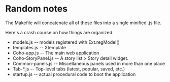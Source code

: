 Random notes
============

The Makefile will concatenate all of these files into a single minified
.js file.

Here's a crash course on how things are organized.

- models.js -- models registered with Ext.regModel()
- templates.js -- Xtemplate
- Coho-app.js -- The main web application
- Coho-StoryPanel.js -- A story list > Story detail widget.
- Common-panels.js -- Miscellaneous panels used in more than one place
- Tab-*.js -- Top-level tabs (latest, popular, saved, etc.)
- startup.js -- actual procedural code to boot the application

